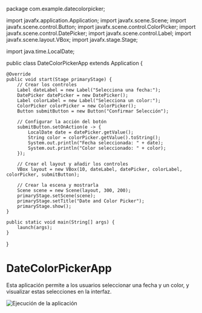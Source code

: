 package com.example.datecolorpicker;

import javafx.application.Application;
import javafx.scene.Scene;
import javafx.scene.control.Button;
import javafx.scene.control.ColorPicker;
import javafx.scene.control.DatePicker;
import javafx.scene.control.Label;
import javafx.scene.layout.VBox;
import javafx.stage.Stage;

import java.time.LocalDate;

public class DateColorPickerApp extends Application {

    @Override
    public void start(Stage primaryStage) {
        // Crear los controles
        Label dateLabel = new Label("Selecciona una fecha:");
        DatePicker datePicker = new DatePicker();
        Label colorLabel = new Label("Selecciona un color:");
        ColorPicker colorPicker = new ColorPicker();
        Button submitButton = new Button("Confirmar Selección");

        // Configurar la acción del botón
        submitButton.setOnAction(e -> {
            LocalDate date = datePicker.getValue();
            String color = colorPicker.getValue().toString();
            System.out.println("Fecha seleccionada: " + date);
            System.out.println("Color seleccionado: " + color);
        });

        // Crear el layout y añadir los controles
        VBox layout = new VBox(10, dateLabel, datePicker, colorLabel, colorPicker, submitButton);

        // Crear la escena y mostrarla
        Scene scene = new Scene(layout, 300, 200);
        primaryStage.setScene(scene);
        primaryStage.setTitle("Date and Color Picker");
        primaryStage.show();
    }

    public static void main(String[] args) {
        launch(args);
    }
}

# DateColorPickerApp

Esta aplicación permite a los usuarios seleccionar una fecha y un color, y visualizar estas selecciones en la interfaz.

![Ejecución de la aplicación](./images/ejecucion.png)
